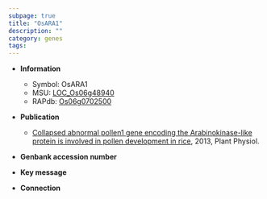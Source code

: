```yaml
---
subpage: true
title: "OsARA1"
description: ""
category: genes
tags: 
---
```


* **Information**  
    + Symbol: OsARA1  
    + MSU: [LOC_Os06g48940](http://rice.plantbiology.msu.edu/cgi-bin/ORF_infopage.cgi?orf=LOC_Os06g48940)  
    + RAPdb: [Os06g0702500](http://rapdb.dna.affrc.go.jp/viewer/gbrowse_details/irgsp1?name=Os06g0702500)  

* **Publication**  
    + [Collapsed abnormal pollen1 gene encoding the Arabinokinase-like protein is involved in pollen development in rice](http://www.ncbi.nlm.nih.gov/pubmed?term=Collapsed+abnormal+pollen1+gene+encoding+the+Arabinokinase-like+protein+is+involved+in+pollen+development+in+rice%5BTitle%5D), 2013, Plant Physiol.

* **Genbank accession number**  

* **Key message**  

* **Connection**  



